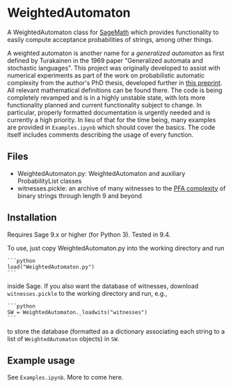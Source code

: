 # WeightedAutomaton

A WeightedAutomaton class for [SageMath](https://www.sagemath.org/) which
provides functionality to easily compute acceptance probabilities of strings,
among other things. 

A weighted automaton is another name for a *generalized automaton* as first
defined by Turakainen in the 1969 paper "Generalized automata and stochastic
languages". This project was originally developed to assist with numerical
experiments as part of the work on probabilistic automatic complexity from the
author's PhD thesis, developed further in [this
preprint](https://arxiv.org/abs/2402.13376). All relevant mathematical
definitions can be found there.
The code is being completely revamped and is in a highly unstable state, with
lots more functionality planned and current functionality subject to change. In
particular, properly formatted documentation is urgently needed and is currently
a high priority. In lieu of that for the time being, many examples are provided
in ``Examples.ipynb`` which should cover the basics. The code itself includes
comments describing the usage of every function.

## Files
* WeightedAutomaton.py: WeightedAutomaton and auxiliary ProbabilityList classes
* witnesses.pickle: an archive of many witnesses to the [PFA
  complexity](https://arxiv.org/abs/2402.13376) of binary strings through length
  9 and beyond

## Installation
Requires Sage 9.x or higher (for Python 3). Tested in 9.4.

To use, just copy WeightedAutomaton.py into the working directory and run

    ```python
    load("WeightedAutomaton.py")
    ```

inside Sage. If you also want the database of witnesses, download
``witnesses.pickle`` to the working directory and run, e.g.,

    ```python
    SW = WeightedAutomaton._loadwits("witnesses")
    ```
to store the database (formatted as a dictionary associating each string to a
list of ``WeightedAutomaton`` objects) in ``SW``.

## Example usage

See ``Examples.ipynb``. More to come here.
